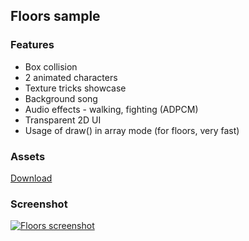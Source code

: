 ## Floors sample  

### Features  
- Box collision
- 2 animated characters
- Texture tricks showcase
- Background song
- Audio effects - walking, fighting (ADPCM)
- Transparent 2D UI
- Usage of draw() in array mode (for floors, very fast)

### Assets
[Download](http://apgcglz.cluster028.hosting.ovh.net/tyra/1.31.2/samples/floors/assets.zip) 

### Screenshot  

[![Floors screenshot][floors-screenshot]](#) 

[floors-screenshot]: http://apgcglz.cluster028.hosting.ovh.net/tyra/1.31.2/samples/floors/floors.gif 
